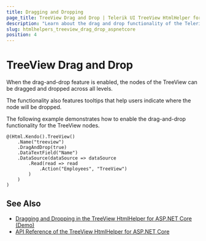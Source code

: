 ```yaml
---
title: Dragging and Dropping
page_title: TreeView Drag and Drop | Telerik UI TreeView HtmlHelper for ASP.NET Core
description: "Learn about the drag and drop functionality of the Telerik UI TreeView HtmlHelper for ASP.NET Core (MVC 6 or ASP.NET Core MVC)."
slug: htmlhelpers_treeview_drag_drop_aspnetcore
position: 4
---
```


# TreeView Drag and Drop

When the drag-and-drop feature is enabled, the nodes of the TreeView can be dragged and dropped across all levels.

The functionality also features tooltips that help users indicate where the node will be dropped.

The following example demonstrates how to enable the drag-and-drop functionality for the TreeView nodes.

    @(Html.Kendo().TreeView()
        .Name("treeview")
        .DragAndDrop(true)
        .DataTextField("Name")
        .DataSource(dataSource => dataSource
            .Read(read => read
                .Action("Employees", "TreeView")
            )
        )
    )

## See Also

* [Dragging and Dropping in the TreeView HtmlHelper for ASP.NET Core (Demo)](https://demos.telerik.com/aspnet-core/treeview/dragdrop)
* [API Reference of the TreeView HtmlHelper for ASP.NET Core](/api/treeview)
